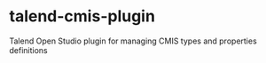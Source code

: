 talend-cmis-plugin
==================

Talend Open Studio plugin for managing CMIS types and properties definitions